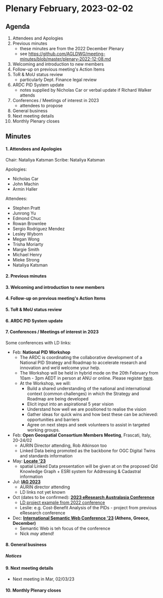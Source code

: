 # Plenary February, 2023-02-02

## Agenda

1. Attendees and Apologies
2. Previous minutes
    * these minutes are from the 2022 December Plenary
    * see <https://github.com/AGLDWG/meeting-minutes/blob/master/plenary-2022-12-08.md>
3. Welcoming and introduction to new members
4. Follow-up on previous meeting's Action Items
5. ToR & MoU status review
    * particularly Dept. Finance legal review
6. ARDC PID System update
    * notes supplied by Nicholas Car or verbal update if Richard Walker attends
7. Conferences / Meetings of interest in 2023
    * attendees to propose
8. General business 
9. Next meeting details
10. Monthly Plenary closes

## Minutes

#### 1. Attendees and Apologies

Chair: Nataliya Katsman 
Scribe: Nataliya Katsman   

Apologies:  
* Nicholas Car
* John Machin
* Armin Haller


Attendees:  
* Stephen Pratt
* Junrong Yu
* Edmond Chuc
* Rowan Brownlee
* Sergio Rodriguez Mendez
* Lesley Wyborn
* Megan Wong
* Trisha Moriarty
* Margie Smith
* Michael Henry
* Mieke Strong
* Nataliya Katsman
 

#### 2. Previous minutes
#### 3. Welcoming and introduction to new members
#### 4. Follow-up on previous meeting's Action Items
#### 5. ToR & MoU status review
#### 6. ARDC PID System update
#### 7. Conferences / Meetings of interest in 2023

Some conferences with LD links:

* Feb: **National PID Workshop**
   * The ARDC is coordinating the collaborative development of a National PID Strategy and Roadmap to accelerate research and innovation and we’d welcome your help.
   * The Workshop will be held in hybrid mode on the 20th February from 10am - 3pm AEDT in person at ANU or online. Please register [here](https://www.eventbrite.com/e/national-pid-strategy-and-roadmap-workshop-hybrid-event-tickets-522292199027).
   * At the Workshop, we will:
      * Build a shared understanding of the national and international context (common challenges) in which the Strategy and Roadmap are being developed
      * Elicit input into an aspirational 5 year vision
      * Understand how well we are positioned to realise the vision
      * Gather ideas for quick wins and how best these can be achieved: opportunities and barriers
      * Agree on next steps and seek volunteers to assist in targeted working groups.
* Feb: **Open Geospatial Consortium Members Meeting**, Frascati, Italy, 20-24/02
   * AURIN Director attending, Rob Atkinson too
   * Linked Data being promoted as the backbone for OGC Digital Twins and standards information
* May: **[Locate '23](https://locateconference.com/)**
   * spatial Linked Data presentation will be given at on the proposed Qld Knowledge Graph + ESRI system for Addressing & Cadastral information
* Jul: **[IAG 2023](https://iag23perth.com.au/)**
   * AURIN director attending
   * LD links not yet known
* Oct (dates to be confirmed): **[2023 eResearch Australasia Conference](https://conference.eresearch.edu.au/)** 
   * [LD project example from 2022 conference](https://conference.eresearch.edu.au/2022/08/linked-data-and-persistent-identifiers-to-connect-field-and-instrument-metadata-with-observations/) 
   * Leslie: e.g. Cost-Benefit Analysis of the PIDs - project from previous eResearch conference 
* Dec: **[International Semantic Web Conference '23](https://iswc2023.semanticweb.org/) (Athens, Greece, December)**
   * Semantic Web is teh focus of the conference
   * Nick _may_ attend!

#### 8. General business 
##### Notices
#### 9. Next meeting details
* Next meeting in Mar, 02/03/23
#### 10. Monthly Plenary closes

